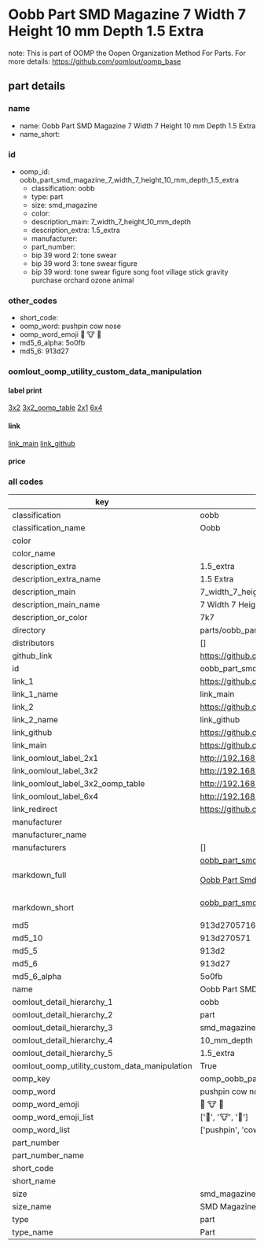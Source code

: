 # Oobb Part SMD Magazine 7 Width 7 Height 10 mm Depth 1.5 Extra  

note: This is part of OOMP the Oopen Organization Method For Parts. For more details: https://github.com/oomlout/oomp_base

##  part details
  







### name
* name: Oobb Part SMD Magazine 7 Width 7 Height 10 mm Depth 1.5 Extra
* name_short: 
### id
* oomp_id: oobb_part_smd_magazine_7_width_7_height_10_mm_depth_1.5_extra
  * classification: oobb
  * type: part
  * size: smd_magazine
  * color: 
  * description_main: 7_width_7_height_10_mm_depth
  * description_extra: 1.5_extra
  * manufacturer: 
  * part_number: 
  * bip 39 word 2: tone swear
  * bip 39 word 3: tone swear figure
  * bip 39 word: tone swear figure song foot village stick gravity purchase orchard ozone animal

### other_codes
* short_code: 
* oomp_word: pushpin cow nose
* oomp_word_emoji :pushpin: :cow: :nose:
* md5_6_alpha: 5o0fb
* md5_6: 913d27






### oomlout_oomp_utility_custom_data_manipulation
#### label print
[3x2](http://192.168.1.245:1112/?label=oomp%205o0fb)
[3x2_oomp_table](http://192.168.1.108:1112/?label=oomp%205o0fb)
[2x1](http://192.168.1.242:1112/?label=oomp%205o0fb)
[6x4](http://192.168.1.55:1112/?label=oomp%205o0fb)    

#### link

[link_main](https://github.com/oomlout/oomlout_oomp_version_1_messy/tree/main/parts/oobb_part_smd_magazine_7_width_7_height_10_mm_depth_1.5_extra) [link_github](https://github.com/oomlout/oomlout_oomp_version_1_messy/tree/main/parts/oobb_part_smd_magazine_7_width_7_height_10_mm_depth_1.5_extra)                             

#### price







### all codes 
| key | value |  
| --- | --- |  
| classification | oobb |  
| classification_name | Oobb |  
| color |  |  
| color_name |  |  
| description_extra | 1.5_extra |  
| description_extra_name | 1.5 Extra |  
| description_main | 7_width_7_height_10_mm_depth |  
| description_main_name | 7 Width 7 Height 10 mm Depth |  
| description_or_color | 7k7 |  
| directory | parts/oobb_part_smd_magazine_7_width_7_height_10_mm_depth_1.5_extra |  
| distributors | [] |  
| github_link | https://github.com/oomlout/oomlout_oomp_part_src/tree/main/parts/oobb_part_smd_magazine_7_width_7_height_10_mm_depth_1.5_extra |  
| id | oobb_part_smd_magazine_7_width_7_height_10_mm_depth_1.5_extra |  
| link_1 | https://github.com/oomlout/oomlout_oomp_version_1_messy/tree/main/parts/oobb_part_smd_magazine_7_width_7_height_10_mm_depth_1.5_extra |  
| link_1_name | link_main |  
| link_2 | https://github.com/oomlout/oomlout_oomp_version_1_messy/tree/main/parts/oobb_part_smd_magazine_7_width_7_height_10_mm_depth_1.5_extra |  
| link_2_name | link_github |  
| link_github | https://github.com/oomlout/oomlout_oomp_version_1_messy/tree/main/parts/oobb_part_smd_magazine_7_width_7_height_10_mm_depth_1.5_extra |  
| link_main | https://github.com/oomlout/oomlout_oomp_version_1_messy/tree/main/parts/oobb_part_smd_magazine_7_width_7_height_10_mm_depth_1.5_extra |  
| link_oomlout_label_2x1 | http://192.168.1.242:1112/?label=oomp%205o0fb |  
| link_oomlout_label_3x2 | http://192.168.1.245:1112/?label=oomp%205o0fb |  
| link_oomlout_label_3x2_oomp_table | http://192.168.1.108:1112/?label=oomp%205o0fb |  
| link_oomlout_label_6x4 | http://192.168.1.55:1112/?label=oomp%205o0fb |  
| link_redirect | https://github.com/oomlout/oomlout_oomp_version_1_messy/tree/main/parts/oobb_part_smd_magazine_7_width_7_height_10_mm_depth_1.5_extra |  
| manufacturer |  |  
| manufacturer_name |  |  
| manufacturers | [] |  
| markdown_full | [oobb_part_smd_magazine_7_width_7_height_10_mm_depth_1.5_extra](none)<br>[](none)<br>[Oobb Part Smd Magazine 7 Width 7 Height 10 Mm Depth 1.5 Extra](none)<br><br> |  
| markdown_short | [oobb_part_smd_magazine_7_width_7_height_10_mm_depth_1.5_extra](none)<br><br> |  
| md5 | 913d270571661ab7d02d7cf2ac36e722 |  
| md5_10 | 913d270571 |  
| md5_5 | 913d2 |  
| md5_6 | 913d27 |  
| md5_6_alpha | 5o0fb |  
| name | Oobb Part SMD Magazine 7 Width 7 Height 10 mm Depth 1.5 Extra |  
| oomlout_detail_hierarchy_1 | oobb |  
| oomlout_detail_hierarchy_2 | part |  
| oomlout_detail_hierarchy_3 | smd_magazine |  
| oomlout_detail_hierarchy_4 | 10_mm_depth |  
| oomlout_detail_hierarchy_5 | 1.5_extra |  
| oomlout_oomp_utility_custom_data_manipulation | True |  
| oomp_key | oomp_oobb_part_smd_magazine_7_width_7_height_10_mm_depth_1.5_extra |  
| oomp_word | pushpin cow nose |  
| oomp_word_emoji | :pushpin: :cow: :nose: |  
| oomp_word_emoji_list | [':pushpin:', ':cow:', ':nose:'] |  
| oomp_word_list | ['pushpin', 'cow', 'nose'] |  
| part_number |  |  
| part_number_name |  |  
| short_code |  |  
| short_name |  |  
| size | smd_magazine |  
| size_name | SMD Magazine |  
| type | part |  
| type_name | Part |  
